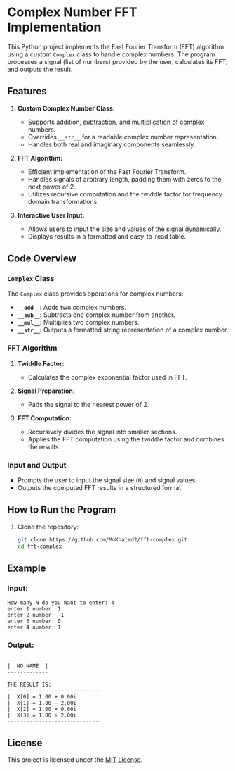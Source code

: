 # Complex Number FFT Implementation

This Python project implements the Fast Fourier Transform (FFT) algorithm using a custom `Complex` class to handle complex numbers. The program processes a signal (list of numbers) provided by the user, calculates its FFT, and outputs the result.

## Features

1. **Custom Complex Number Class:**
   - Supports addition, subtraction, and multiplication of complex numbers.
   - Overrides `__str__` for a readable complex number representation.
   - Handles both real and imaginary components seamlessly.

2. **FFT Algorithm:**
   - Efficient implementation of the Fast Fourier Transform.
   - Handles signals of arbitrary length, padding them with zeros to the next power of 2.
   - Utilizes recursive computation and the twiddle factor for frequency domain transformations.

3. **Interactive User Input:**
   - Allows users to input the size and values of the signal dynamically.
   - Displays results in a formatted and easy-to-read table.

## Code Overview

### `Complex` Class

The `Complex` class provides operations for complex numbers:

- **`__add__`:** Adds two complex numbers.
- **`__sub__`:** Subtracts one complex number from another.
- **`__mul__`:** Multiplies two complex numbers.
- **`__str__`:** Outputs a formatted string representation of a complex number.

### FFT Algorithm

1. **Twiddle Factor:**
   - Calculates the complex exponential factor used in FFT.

2. **Signal Preparation:**
   - Pads the signal to the nearest power of 2.

3. **FFT Computation:**
   - Recursively divides the signal into smaller sections.
   - Applies the FFT computation using the twiddle factor and combines the results.

### Input and Output

- Prompts the user to input the signal size (`N`) and signal values.
- Outputs the computed FFT results in a structured format.

## How to Run the Program

1. Clone the repository:
   ```bash
   git clone https://github.com/MoKhaled2/fft-complex.git
   cd fft-complex
## Example

### Input:
```
How many N do you Want to enter: 4
enter 1 number: 1
enter 2 number: -1
enter 3 number: 0
enter 4 number: 1

```

### Output:
```
-------------
|  NO NAME  |
-------------

THE RESULT IS:
------------------------------
|  X[0] = 1.00 + 0.00i
|  X[1] = 1.00 - 2.00i
|  X[2] = 1.00 + 0.00i
|  X[3] = 1.00 + 2.00i
------------------------------

```

## License

This project is licensed under the [MIT License](LICENSE).
